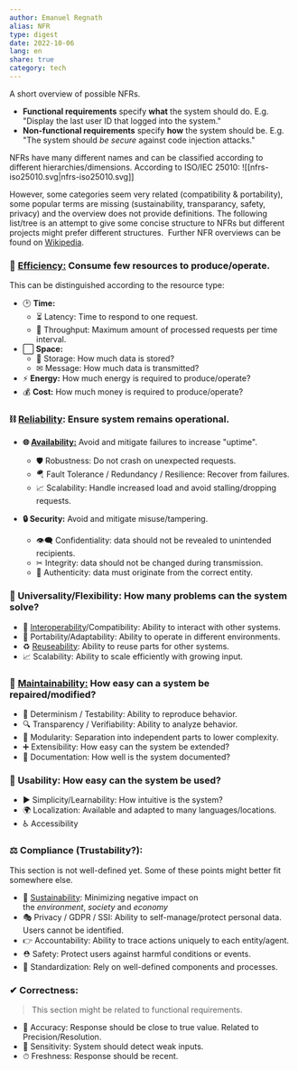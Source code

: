 ```yaml
---
author: Emanuel Regnath
alias: NFR
type: digest
date: 2022-10-06
lang: en
share: true
category: tech
---
```


A short overview of possible NFRs.

-   **Functional requirements** specify **what** the system should do. E.g. "Display the last user ID that logged into the system."
-   **Non-functional requirements** specify **how** the system should be. E.g. "The system should _be secure_ against code injection attacks." 

NFRs have many different names and can be classified according to different hierarchies/dimensions. According to ISO/IEC 25010:
![[nfrs-iso25010.svg|nfrs-iso25010.svg]]

However, some categories seem very related (compatibility & portability), some popular terms are missing (sustainability, transparancy, safety, privacy) and the overview does not provide definitions. The following list/tree is an attempt to give some concise structure to NFRs but different projects might prefer different structures.  Further NFR overviews can be found on [Wikipedia](https://en.wikipedia.org/wiki/List_of_system_quality_attributes).

### **🛴 [Efficiency:](https://en.wikipedia.org/wiki/Efficiency)** Consume few resources to produce/operate.

This can be distinguished according to the resource type:

-   🕑 **Time:**
    -   ⏳ Latency: Time to respond to one request.
    -   🚿 Throughput: Maximum amount of processed requests per time interval.
-   ⬜ **Space:**
    -   💾 Storage: How much data is stored?
    -   ✉ Message: How much data is transmitted?
-   ⚡ **Energy:** How much energy is required to produce/operate?
-   💰 **Cost:** How much money is required to produce/operate?

### **⛓ [Reliability](https://en.wikipedia.org/wiki/Reliability_engineering):** Ensure system remains operational.

-   **🌐 [Availability:](https://en.wikipedia.org/wiki/Availability)** Avoid and mitigate failures to increase "uptime".
    -   🛡 Robustness: Do not crash on unexpected requests.
    -   🪂 Fault Tolerance / Redundancy / Resilience: Recover from failures.
    -   📈 Scalability: Handle increased load and avoid stalling/dropping requests.  
          
-   **🔒 Security:** Avoid and mitigate misuse/tampering.
    -   👁‍🗨 Confidentiality: data should not be revealed to unintended recipients.
    -   ✂ Integrity: data should not be changed during transmission.
    -   🛂 Authenticity: data must originate from the correct entity.

### **🔧 Universality/Flexibility:** How many problems can the system solve?

-   💱 [Interoperability](https://en.wikipedia.org/wiki/Interoperability)/Compatibility: Ability to interact with other systems.
-   🧳 Portability/Adaptability: Ability to operate in different environments.
-   ♻ [Reuseability](https://en.wikipedia.org/wiki/Reusability): Ability to reuse parts for other systems.
-   📈 Scalability: Ability to scale efficiently with growing input.

### **🚧** [**Maintainability:**](https://en.wikipedia.org/wiki/Maintainability) How easy can a system be repaired/modified?

-   🎲 Determinism / Testability: Ability to reproduce behavior.
-   🔍 Transparency / Verifiability: Ability to analyze behavior.
-   🧩 Modularity: Separation into independent parts to lower complexity.
-   ➕ Extensibility: How easy can the system be extended?
-   📖 Documentation: How well is the system documented?

### 👥 Usability: How easy can the system be used?

-   ▶ Simplicity/Learnability: How intuitive is the system?
-   🌍 Localization: Available and adapted to many languages/locations.
-   ♿ Accessibility

### ⚖️ Compliance (Trustability?):

This section is not well-defined yet. Some of these points might better fit somewhere else.

-   🌱 [Sustainability](https://en.wikipedia.org/wiki/Sustainability): Minimizing negative impact on the _environment_, _society_ and _economy_
-   🎭 Privacy / GDPR / SSI: Ability to self-manage/protect personal data. Users cannot be identified.
-   👉 Accountability: Ability to trace actions uniquely to each entity/agent.
-   ⛑ Safety: Protect users against harmful conditions or events.
-   📝 Standardization: Rely on well-defined components and processes.

### ✔ Correctness:

> This section might be related to functional requirements.

-   🎯 Accuracy: Response should be close to true value. Related to Precision/Resolution.
-   🔬 Sensitivity: System should detect weak inputs.
-   ⏱ Freshness: Response should be recent.